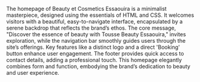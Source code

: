 The homepage of Beauty et Cosmetics Essaouira is a minimalist masterpiece, designed using the essentials of HTML and CSS. It welcomes visitors with a beautiful, easy-to-navigate interface, encapsulated by a serene backdrop that reflects the brand’s ethos. The core message, "Discover the essence of beauty with Tousse Beauty Essaouira," invites exploration, while the navigation bar smoothly guides users through the site’s offerings. Key features like a distinct logo and a direct 'Booking' button enhance user engagement. The footer provides quick access to contact details, adding a professional touch. This homepage elegantly combines form and function, embodying the brand’s dedication to beauty and user experience.
